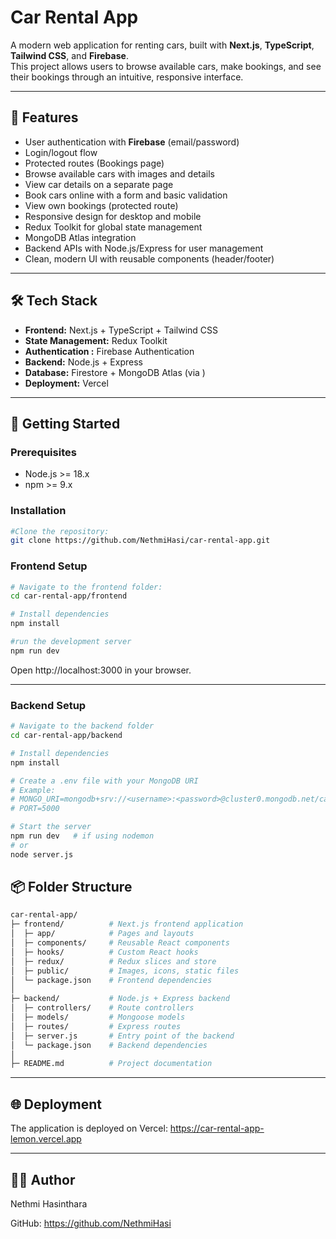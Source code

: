 # Car Rental App

A modern web application for renting cars, built with **Next.js**, **TypeScript**, **Tailwind CSS**, and **Firebase**.  
This project allows users to browse available cars, make bookings, and see their bookings through an intuitive, responsive interface.

---

## 🌟 Features

- User authentication with **Firebase** (email/password)
- Login/logout flow
- Protected routes (Bookings page)
- Browse available cars with images and details
- View car details on a separate page
- Book cars online with a form and basic validation
- View own bookings (protected route)
- Responsive design for desktop and mobile
- Redux Toolkit for global state management
- MongoDB Atlas integration
- Backend APIs with Node.js/Express for user management
- Clean, modern UI with reusable components (header/footer)

---

## 🛠️ Tech Stack

- **Frontend:** Next.js + TypeScript + Tailwind CSS  
- **State Management:** Redux Toolkit  
- **Authentication :** Firebase Authentication 
- **Backend:** Node.js + Express
- **Database:** Firestore + MongoDB Atlas (via )
- **Deployment:** Vercel  

---

## 🚀 Getting Started

### Prerequisites

- Node.js >= 18.x  
- npm >= 9.x  

### Installation


```bash
#Clone the repository:
git clone https://github.com/NethmiHasi/car-rental-app.git
```

### Frontend Setup

```bash
# Navigate to the frontend folder:
cd car-rental-app/frontend

# Install dependencies
npm install

#run the development server
npm run dev

```
Open http://localhost:3000
 in your browser.

---

### Backend Setup

```bash
# Navigate to the backend folder
cd car-rental-app/backend

# Install dependencies
npm install

# Create a .env file with your MongoDB URI
# Example:
# MONGO_URI=mongodb+srv://<username>:<password>@cluster0.mongodb.net/carRental
# PORT=5000

# Start the server
npm run dev   # if using nodemon
# or
node server.js

```

## 📦 Folder Structure

```bash
car-rental-app/
├─ frontend/          # Next.js frontend application
│  ├─ app/            # Pages and layouts
│  ├─ components/     # Reusable React components
│  ├─ hooks/          # Custom React hooks
│  ├─ redux/          # Redux slices and store
│  ├─ public/         # Images, icons, static files
│  └─ package.json    # Frontend dependencies
│
├─ backend/           # Node.js + Express backend
│  ├─ controllers/    # Route controllers
│  ├─ models/         # Mongoose models
│  ├─ routes/         # Express routes
│  ├─ server.js       # Entry point of the backend
│  └─ package.json    # Backend dependencies
│
├─ README.md          # Project documentation

```

---

## 🌐 Deployment

The application is deployed on Vercel:
https://car-rental-app-lemon.vercel.app

---

## 👩‍💻 Author

Nethmi Hasinthara

GitHub: https://github.com/NethmiHasi
